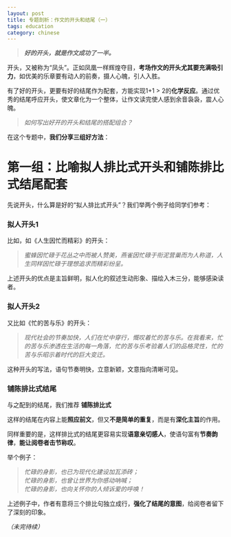 ```yaml
---
layout: post
title: 专题剖析：作文的开头和结尾（一）
tags: education
category: chinese
---
```



> ***好的开头，就是作文成功了一半。***

开头，又被称为“凤头”。正如凤凰一样辉煌夺目，**考场作文的开头尤其要充满吸引力**，如优美的乐章要有动人的前奏，摄人心魄，引人入胜。

有了好的开头，更要有好的结尾作为配套，方能实现1+1 > 2的**化学反应**。通过优秀的结尾呼应开头，使文章化为一个整体，让作文读完使人感到余音袅袅，震人心魄。

> *如何写出好开的开头和结尾的搭配组合？*

在这个专题中，**我们分享三组好方法**：

# 第一组：比喻拟人排比式开头和铺陈排比式结尾配套

先说开头，什么算是好的“拟人排比式开头”？我们举两个例子给同学们参考：

### 拟人开头1
比如，如《人生因忙而精彩》的开头：

> *蜜蜂因忙碌于花丛之中而被人赞美，燕雀因忙碌于衔泥营巢而为人称道，人生同样因忙碌于理想追求而精彩纷呈。*

上述开头的优点是主旨鲜明，拟人化的叙述生动形象、描绘入木三分，能够感染读者。

### 拟人开头2

又比如《忙的苦与乐》的开头：

> *现代社会的节奏加快，人们在忙中穿行，慨叹着忙的苦与乐。在我看来，忙的苦与乐渗透在生活的每一角落，忙的苦与乐考验着人们的品格灵性，忙的苦与乐昭示着时代的巨大变迁。*

这种开头的写法，语句节奏明快，立意新颖，文意指向清晰可见。

### 铺陈排比式结尾

与之配到的结尾，我们推荐 **铺陈排比式**

这样的结尾在内容上能**照应前文**，但又**不是简单的重复**，而是有**深化主旨**的作用。

同样重要的是，这样排比式的结尾更容易实现**语意亲切感人**，使语句富有**节奏韵律**，**能让阅卷者击节称叹**。

举个例子：

> *忙碌的身影，也已为现代化建设加瓦添砖；<br/>
> 忙碌的身影，也曾让世界为你感动呐喊；<br/>
> 忙碌的身影，也向关怀你的人倾诉爱的呼唤！<br/>*

上述例子中，作者有意将三个排比句独立成行，**强化了结尾的意图**，给阅卷者留下了深刻的印象。

*（未完待续）*